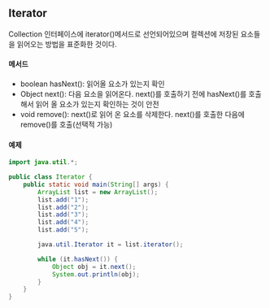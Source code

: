 ## Iterator

Collection 인터페이스에 iterator()메서드로 선언되어있으며 컬렉션에 저장된 요소들을 읽어오는 방법을 표준화한 것이다.  

#### 메서드
+ boolean hasNext(): 읽어올 요소가 있는지 확인
+ Object next(): 다음 요소을 읽어온다. next()를 호출하기 전에 hasNext()를 호출해서 읽어 올 요소가 있는지 확인하는 것이 안전
+ void remove(): next()로 읽어 온 요소를 삭제한다. next()를 호출한 다음에 remove()를 호출(선택적 가능)

#### 예제
``` java
import java.util.*;

public class Iterator {
    public static void main(String[] args) {
        ArrayList list = new ArrayList();
        list.add("1");
        list.add("2");
        list.add("3");
        list.add("4");
        list.add("5");

        java.util.Iterator it = list.iterator();

        while (it.hasNext()) {
            Object obj = it.next();
            System.out.println(obj);
        }
    }
}

```
